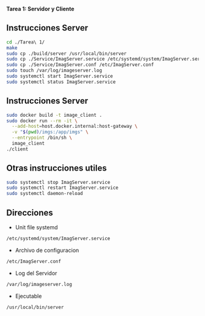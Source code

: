 **Tarea 1: Servidor y Cliente**

## Instrucciones Server
```bash
cd ./Tarea\ 1/
make
sudo cp ./build/server /usr/local/bin/server
sudo cp ./Service/ImagServer.service /etc/systemd/system/ImagServer.service
sudo cp ./Service/ImagServer.conf /etc/ImagServer.conf
sudo touch /var/log/imageserver.log
sudo systemctl start ImagServer.service
sudo systemctl status ImagServer.service
```

## Instrucciones Server
```bash
sudo docker build -t image_client .
sudo docker run --rm -it \
  --add-host=host.docker.internal:host-gateway \
  -v "$(pwd)/imgs:/app/imgs" \
  --entrypoint /bin/sh \
  image_client
./client
```

## Otras instrucciones utiles

```bash
sudo systemctl stop ImagServer.service
sudo systemctl restart ImagServer.service
sudo systemctl daemon-reload
```


## Direcciones
- Unit file systemd
```bash
/etc/systemd/system/ImagServer.service
```

- Archivo de configuracion 
```bash
/etc/ImagServer.conf
```

- Log del Servidor
```bash
/var/log/imageserver.log
```

- Ejecutable
```bash
/usr/local/bin/server
```

